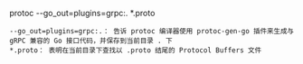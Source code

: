 protoc --go_out=plugins=grpc:. *.proto

    --go_out=plugins=grpc:.： 告诉 protoc 编译器使用 protoc-gen-go 插件来生成与 gRPC 兼容的 Go 接口代码，并保存到当前目录 . 下
    *.proto： 表明在当前目录下查找以 .proto 结尾的 Protocol Buffers 文件
